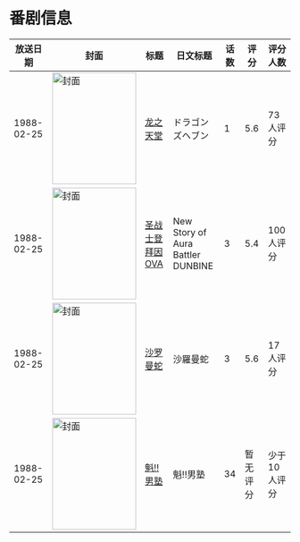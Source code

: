 # 番剧信息

|放送日期|封面|标题|日文标题|话数|评分|评分人数|
|---|---|---|---|---|---|---|
|1988-02-25|<img src="https://lain.bgm.tv/pic/cover/c/74/0a/37509_6RFmq.jpg" alt="封面" style="width:150px;height:200px;object-fit:cover;">|[龙之天堂](https://bangumi.tv/subject/37509)|ドラゴンズヘブン|1|5.6|73人评分|
|1988-02-25|<img src="https://lain.bgm.tv/pic/cover/c/70/e1/39869_00spe.jpg" alt="封面" style="width:150px;height:200px;object-fit:cover;">|[圣战士登拜因 OVA](https://bangumi.tv/subject/39869)|New Story of Aura Battler DUNBINE|3|5.4|100人评分|
|1988-02-25|<img src="https://lain.bgm.tv/pic/cover/c/07/83/78051_8gLgf.jpg" alt="封面" style="width:150px;height:200px;object-fit:cover;">|[沙罗曼蛇](https://bangumi.tv/subject/78051)|沙羅曼蛇|3|5.6|17人评分|
|1988-02-25|<img src="https://lain.bgm.tv/pic/cover/c/7b/6a/103157_oe1vG.jpg" alt="封面" style="width:150px;height:200px;object-fit:cover;">|[魁!!男塾](https://bangumi.tv/subject/103157)|魁!!男塾|34|暂无评分|少于10人评分|
